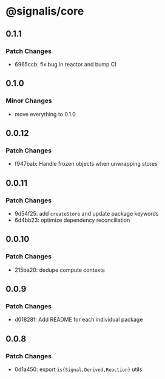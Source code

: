 # @signalis/core

## 0.1.1

### Patch Changes

- 6965ccb: fix bug in reactor and bump CI

## 0.1.0

### Minor Changes

- move everything to 0.1.0

## 0.0.12

### Patch Changes

- f947bab: Handle frozen objects when unwrapping stores

## 0.0.11

### Patch Changes

- 9d54f25: add `createStore` and update package keywords
- 6d4bb23: optimize dependency reconciliation

## 0.0.10

### Patch Changes

- 215ba20: dedupe compute contexts

## 0.0.9

### Patch Changes

- d01828f: Add README for each individual package

## 0.0.8

### Patch Changes

- 0d1a450: export `is{Signal,Derived,Reaction}` utils

